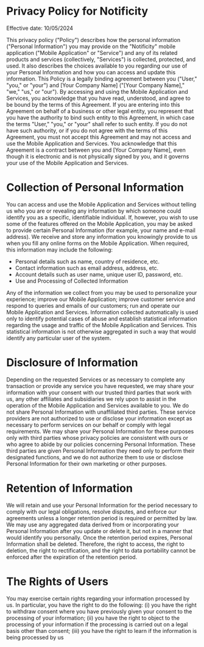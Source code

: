# Privacy Policy for Notificity
Effective date: 10/05/2024

This privacy policy ("Policy") describes how the personal information ("Personal Information") you may provide on the "Notificity" mobile application ("Mobile Application" or "Service") and any of its related products and services (collectively, "Services") is collected, protected, and used. It also describes the choices available to you regarding our use of your Personal Information and how you can access and update this information. This Policy is a legally binding agreement between you ("User," "you," or "your") and [Your Company Name] ("[Your Company Name]," "we," "us," or "our"). By accessing and using the Mobile Application and Services, you acknowledge that you have read, understood, and agree to be bound by the terms of this Agreement. If you are entering into this Agreement on behalf of a business or other legal entity, you represent that you have the authority to bind such entity to this Agreement, in which case the terms "User," "you," or "your" shall refer to such entity. If you do not have such authority, or if you do not agree with the terms of this Agreement, you must not accept this Agreement and may not access and use the Mobile Application and Services. You acknowledge that this Agreement is a contract between you and [Your Company Name], even though it is electronic and is not physically signed by you, and it governs your use of the Mobile Application and Services.

# Collection of Personal Information
You can access and use the Mobile Application and Services without telling us who you are or revealing any information by which someone could identify you as a specific, identifiable individual. If, however, you wish to use some of the features offered on the Mobile Application, you may be asked to provide certain Personal Information (for example, your name and e-mail address). We receive and store any information you knowingly provide to us when you fill any online forms on the Mobile Application. When required, this information may include the following:

- Personal details such as name, country of residence, etc.
- Contact information such as email address, address, etc.
- Account details such as user name, unique user ID, password, etc.
- Use and Processing of Collected Information

Any of the information we collect from you may be used to personalize your experience; improve our Mobile Application; improve customer service and respond to queries and emails of our customers; run and operate our Mobile Application and Services. Information collected automatically is used only to identify potential cases of abuse and establish statistical information regarding the usage and traffic of the Mobile Application and Services. This statistical information is not otherwise aggregated in such a way that would identify any particular user of the system.

# Disclosure of Information
Depending on the requested Services or as necessary to complete any transaction or provide any service you have requested, we may share your information with your consent with our trusted third parties that work with us, any other affiliates and subsidiaries we rely upon to assist in the operation of the Mobile Application and Services available to you. We do not share Personal Information with unaffiliated third parties. These service providers are not authorized to use or disclose your information except as necessary to perform services on our behalf or comply with legal requirements. We may share your Personal Information for these purposes only with third parties whose privacy policies are consistent with ours or who agree to abide by our policies concerning Personal Information. These third parties are given Personal Information they need only to perform their designated functions, and we do not authorize them to use or disclose Personal Information for their own marketing or other purposes.

# Retention of Information
We will retain and use your Personal Information for the period necessary to comply with our legal obligations, resolve disputes, and enforce our agreements unless a longer retention period is required or permitted by law. We may use any aggregated data derived from or incorporating your Personal Information after you update or delete it, but not in a manner that would identify you personally. Once the retention period expires, Personal Information shall be deleted. Therefore, the right to access, the right to deletion, the right to rectification, and the right to data portability cannot be enforced after the expiration of the retention period.

# The Rights of Users
You may exercise certain rights regarding your information processed by us. In particular, you have the right to do the following: (i) you have the right to withdraw consent where you have previously given your consent to the processing of your information; (ii) you have the right to object to the processing of your information if the processing is carried out on a legal basis other than consent; (iii) you have the right to learn if the information is being processed by us